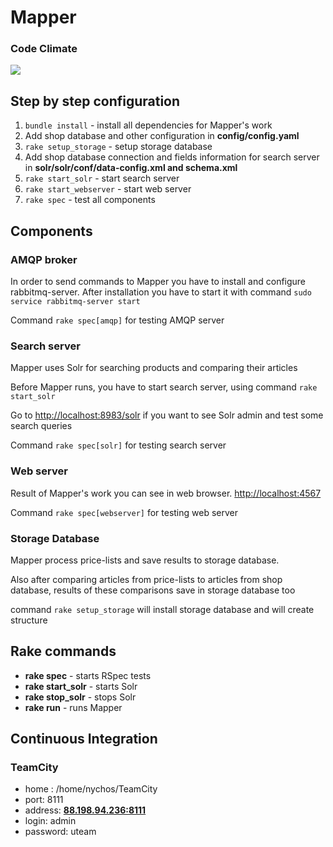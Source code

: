 Mapper
======

<h3>Code Climate</h3>
<a href="https://codeclimate.com/repos/5313ca5ce30ba0768e0000eb/feed">
    <img src="https://codeclimate.com/repos/5313ca5ce30ba0768e0000eb/badges/ced2362d8e47d6a3c8e7/gpa.png" />
</a>

<h2>Step by step configuration</h2>
<ol>
  <li><code>bundle install</code> - install all dependencies for Mapper's work</li>
  <li>Add shop database and other configuration in <b>config/config.yaml</b></li>
  <li><code>rake setup_storage</code> - setup storage database</li>
  <li>Add shop database connection and fields information for search server in <b>solr/solr/conf/data-config.xml and schema.xml</b></li>
  <li><code>rake start_solr</code> - start search server</li>
  <li><code>rake start_webserver</code> - start web server</li>
  <li><code>rake spec</code> - test all components</li>
</ol>

<h2>Components</h2>

<h3>AMQP broker</h3>
<p>In order to send commands to Mapper you have to install and configure rabbitmq-server. 
After installation you have to start it with command 
<code>sudo service rabbitmq-server start</code>  </p>
<p>Command <code>rake spec[amqp]</code> for testing AMQP server</p>

<h3>Search server</h3>
<p>Mapper uses Solr for searching products and comparing their articles</p>
<p>Before Mapper runs, you have to start search server, using command <code>rake start_solr</code></p>
<p>Go to <a href="http://localhost:8983/solr" target="_blank">http://localhost:8983/solr</a> if you want to see Solr admin and test some search queries</p>
<p>Command <code>rake spec[solr]</code> for testing search server</p>

<h3>Web server</h3>
<p>Result of Mapper's work you can see in web browser. <a href="http://localhost:4567" target="_blank">http://localhost:4567</a></p>
<p>Command <code>rake spec[webserver]</code> for testing web server</p>

<h3>Storage Database</h3>
<p>Mapper process price-lists and save results to storage database. </p>
<p>Also after comparing articles from price-lists to articles from shop database, results of these comparisons save in storage database too</p>
<p>command <code>rake setup_storage</code> will install storage database and will create structure</p>

<h2>Rake commands</h2>
<ul>
    <li><b>rake spec</b> - starts RSpec tests</li>
    <li><b>rake start_solr</b> - starts Solr</li>
    <li><b>rake stop_solr</b> - stops Solr</li>
    <li><b>rake run</b> - runs Mapper</li>
</ul>
<h2>Continuous Integration</h2>
<h3>TeamCity</h3>
<ul>
    <li>home : /home/nychos/TeamCity</li>
    <li>port: 8111</li>
    <li>address: <b><a href="88.198.94.236:8111" target="_blank">88.198.94.236:8111</a></b></li>
    <li>login: admin</li>
    <li>password: uteam</li>
</ul>
